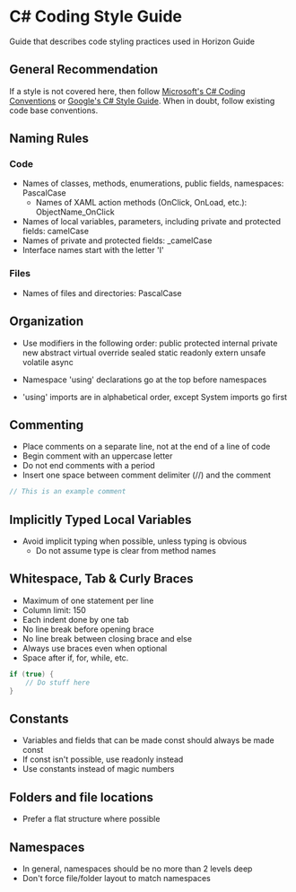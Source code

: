 # C# Coding Style Guide

Guide that describes code styling practices used in Horizon Guide

## General Recommendation

If a style is not covered here, then follow [Microsoft's C# Coding Conventions](https://docs.microsoft.com/en-us/dotnet/csharp/fundamentals/coding-style/coding-conventions) or [Google's C# Style Guide](https://google.github.io/styleguide/csharp-style.html). When in doubt, follow existing code base conventions.

## Naming Rules

### Code

- Names of classes, methods, enumerations, public fields, namespaces: PascalCase
  - Names of XAML action methods (OnClick, OnLoad, etc.): ObjectName_OnClick
- Names of local variables, parameters, including private and protected fields: camelCase
- Names of private and protected fields: _camelCase
- Interface names start with the letter 'I'

### Files

- Names of files and directories: PascalCase

## Organization

- Use modifiers in the following order: public protected internal private new abstract virtual override sealed static readonly extern unsafe volatile async

- Namespace 'using' declarations go at the top before namespaces

- 'using' imports are in alphabetical order, except System imports go first

## Commenting

- Place comments on a separate line, not at the end of a line of code
- Begin comment with an uppercase letter
- Do not end comments with a period
- Insert one space between comment delimiter (//) and the comment

```c#
// This is an example comment
```

## Implicitly Typed Local Variables

- Avoid implicit typing when possible, unless typing is obvious
  - Do not assume type is clear from method names

## Whitespace, Tab & Curly Braces

- Maximum of one statement per line
- Column limit: 150
- Each indent done by one tab
- No line break before opening brace
- No line break between closing brace and else
- Always use braces even when optional
- Space after if, for, while, etc.

```c#
if (true) {
    // Do stuff here
}
```

## Constants

- Variables and fields that can be made const should always be made const
- If const isn't possible, use readonly instead
- Use constants instead of magic numbers

## Folders and file locations

- Prefer a flat structure where possible

## Namespaces

- In general, namespaces should be no more than 2 levels deep
- Don't force file/folder layout to match namespaces
